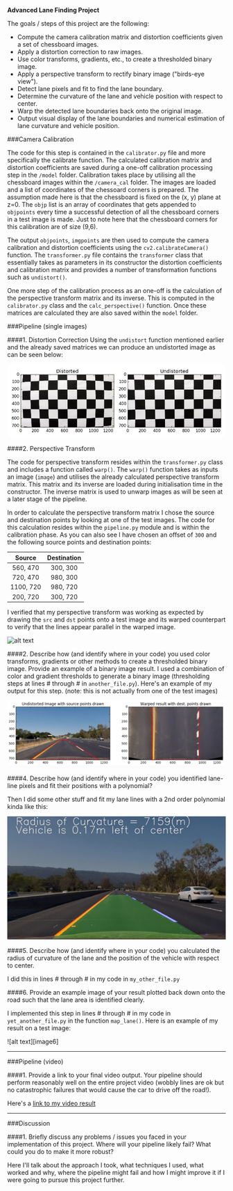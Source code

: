 **Advanced Lane Finding Project**

The goals / steps of this project are the following:

* Compute the camera calibration matrix and distortion coefficients given a set of chessboard images.
* Apply a distortion correction to raw images.
* Use color transforms, gradients, etc., to create a thresholded binary image.
* Apply a perspective transform to rectify binary image ("birds-eye view").
* Detect lane pixels and fit to find the lane boundary.
* Determine the curvature of the lane and vehicle position with respect to center.
* Warp the detected lane boundaries back onto the original image.
* Output visual display of the lane boundaries and numerical estimation of lane curvature and vehicle position.

[//]: # (Image References)

[image1]: ./output_images/undistorted_output.png "Undistorted"
[image2]: ./output_images/warped.jpg "Undistorted and Warped"


[image3]: ./examples/warped_straight_lines.jpg "Warp Example"
[image4]: ./examples/color_fit_lines.jpg "Fit Visual"
[image5]: ./examples/example_output.jpg "Output"
[video1]: ./project_video.mp4 "Video"

###Camera Calibration

The code for this step is contained in the `calibrator.py` file and more specifically the calibrate function. The calculated calibration matrix and distortion coefficients are saved during a one-off calibration processing step in the `/model` folder. Calibration takes place by utilising all the chessboard images within the `/camera_cal` folder. The images are loaded and a list of coordinates of the chessoard corners is prepared. The assumption made here is that the chessboard is fixed on the (x, y) plane at z=0. The `objp` list is an array of coordinates that gets appended to `objpoints` every time a successful detection of all the chessboard corners in a test image is made. Just to note here that the chessboard corners for this calibration are of size (9,6). 

The output `objpoints`, `imgpoints` are then used to compute the camera calibration and distortion coefficients using the `cv2.calibrateCamera()` function. The `transformer.py` file contains the `transformer` class that essentially takes as parameters in its constructor the distortion coefficients and calibration matrix and provides a number of transformation functions such as `undistort()`. 

One more step of the calibration process as an one-off is the calculation of the perspective transform matrix and its inverse. This is computed in the `calibrator.py` class and the `calc_perspective()` function. Once these matrices are calculated they are also saved within the `model` folder.

###Pipeline (single images)

####1. Distortion Correction
Using the `undistort` function mentioned earlier and the already saved matrices we can produce an undistorted image as can be seen below:

![alt text][image1]

####2. Perspective Transform 

The code for perspective transform resides within the `transformer.py` class and includes a function called `warp()`. The `warp()` function takes as inputs an image (`image`) and utilises the already calculated perspective transform matrix. This matrix and its inverse are loaded during initialisation time in the constructor. The inverse matrix is used to unwarp images as will be seen at a later stage of the pipeline.

In order to calculate the perspective transform matrix I chose the source and destination points by looking at one of the test images. The code for this calculation resides within the `pipeline.py` module and is within the calibration phase. As you can also see I have chosen an offset of `300` and the following source points and destination points:

| Source        | Destination   | 
|:-------------:|:-------------:| 
| 560, 470      | 300, 300      | 
| 720, 470      | 980, 300      |
| 1100, 720     | 980, 720      |
| 200, 720      | 300, 720      |

I verified that my perspective transform was working as expected by drawing the `src` and `dst` points onto a test image and its warped counterpart to verify that the lines appear parallel in the warped image.

![alt text][image2]

####2. Describe how (and identify where in your code) you used color transforms, gradients or other methods to create a thresholded binary image.  Provide an example of a binary image result.
I used a combination of color and gradient thresholds to generate a binary image (thresholding steps at lines # through # in `another_file.py`).  Here's an example of my output for this step.  (note: this is not actually from one of the test images)

![alt text][image3]




####4. Describe how (and identify where in your code) you identified lane-line pixels and fit their positions with a polynomial?

Then I did some other stuff and fit my lane lines with a 2nd order polynomial kinda like this:

![alt text][image5]

####5. Describe how (and identify where in your code) you calculated the radius of curvature of the lane and the position of the vehicle with respect to center.

I did this in lines # through # in my code in `my_other_file.py`

####6. Provide an example image of your result plotted back down onto the road such that the lane area is identified clearly.

I implemented this step in lines # through # in my code in `yet_another_file.py` in the function `map_lane()`.  Here is an example of my result on a test image:

![alt text][image6]

---

###Pipeline (video)

####1. Provide a link to your final video output.  Your pipeline should perform reasonably well on the entire project video (wobbly lines are ok but no catastrophic failures that would cause the car to drive off the road!).

Here's a [link to my video result](./project_video.mp4)

---

###Discussion

####1. Briefly discuss any problems / issues you faced in your implementation of this project.  Where will your pipeline likely fail?  What could you do to make it more robust?

Here I'll talk about the approach I took, what techniques I used, what worked and why, where the pipeline might fail and how I might improve it if I were going to pursue this project further.  

